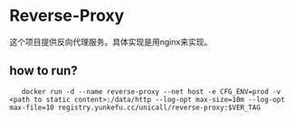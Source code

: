 # Reverse-Proxy 

这个项目提供反向代理服务。具体实现是用nginx来实现。 


## how to run? 

```
   docker run -d --name reverse-proxy --net host -e CFG_ENV=prod -v <path to static content>:/data/http --log-opt max-size=10m --log-opt max-file=10 registry.yunkefu.cc/unicall/reverse-proxy:$VER_TAG 
   
```